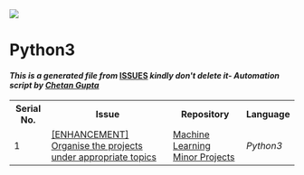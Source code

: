 <!DOCTYPE html>
<html><head><title>Hacktoberfest 2021 Issues</title><link href="../../.meta/style.css" rel="stylesheet"></head><body><img src="https://github.com/ch8n/Hacktoberfest2021/blob/main/assets/logo.png?raw=true" class="center"><h1>Python3</h1><h4><em>This is a generated file from </em><a href="../../ISSUES.md">ISSUES</a><em> kindly don't delete it</em><em>- Automation script by <a href="https://chetangupta.net/about" target="_blank">Chetan Gupta</a></em></h4><table><tr><th>Serial No.</th><th>Issue</th><th>Repository</th><th>Language</th></tr><tr><td>1</td><td><a href="https://github.com/Abhinav-26/Machine-Learning-Minor-Projects/issues" target="_blank">[ENHANCEMENT] Organise the projects under appropriate topics</a></td><td><a href="https://github.com/Abhinav-26/Machine-Learning-Minor-Projects" target="_blank">Machine Learning Minor Projects</a></td><td><em>Python3</em></td></tr></table></body></html>